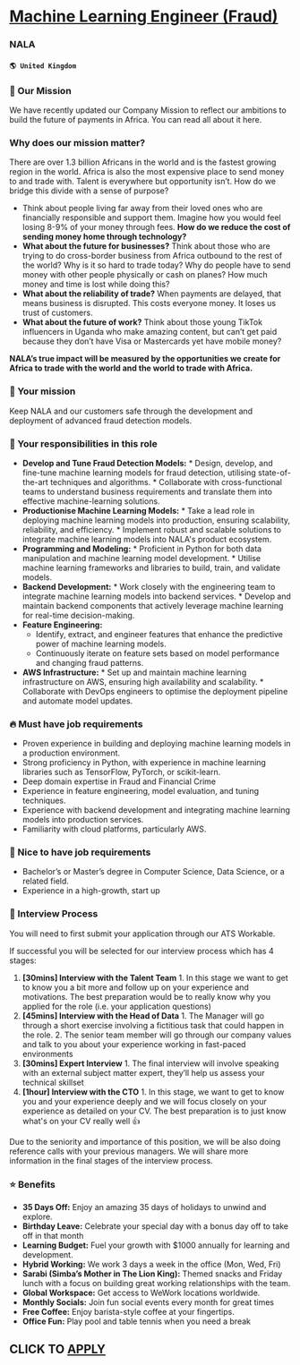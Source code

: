 # [Machine Learning Engineer (Fraud)](https://www.remotewlb.com/apply/machine-learning-engineer-fraud)  
### NALA  
#### `🌎 United Kingdom`  

### 💙 Our Mission

We have recently updated our Company Mission to reflect our ambitions to build the future of payments in Africa. You can read all about it here.

###  **Why does our mission matter?**

There are over 1.3 billion Africans in the world and is the fastest growing region in the world. Africa is also the most expensive place to send money to and trade with. Talent is everywhere but opportunity isn’t. How do we bridge this divide with a sense of purpose?

  * Think about people living far away from their loved ones who are financially responsible and support them. Imagine how you would feel losing 8-9% of your money through fees. **How do we reduce the cost of sending money home through technology?**
  *  **What about the future for businesses?** Think about those who are trying to do cross-border business from Africa outbound to the rest of the world? Why is it so hard to trade today? Why do people have to send money with other people physically or cash on planes? How much money and time is lost while doing this?
  *  **What about the reliability of trade?** When payments are delayed, that means business is disrupted. This costs everyone money. It loses us trust of customers.
  *  **What about the future of work?** Think about those young TikTok influencers in Uganda who make amazing content, but can’t get paid because they don’t have Visa or Mastercards yet have mobile money?

 **NALA’s true impact will be measured by the opportunities we create for Africa to trade with the world and the world to trade with Africa.**

### 🙌 Your mission

Keep NALA and our customers safe through the development and deployment of advanced fraud detection models.

### 🎯 Your responsibilities in this role

  *  **Develop and Tune Fraud Detection Models:**
    * Design, develop, and fine-tune machine learning models for fraud detection, utilising state-of-the-art techniques and algorithms.
    * Collaborate with cross-functional teams to understand business requirements and translate them into effective machine-learning solutions.
  *  **Productionise Machine Learning Models:**
    * Take a lead role in deploying machine learning models into production, ensuring scalability, reliability, and efficiency.
    * Implement robust and scalable solutions to integrate machine learning models into NALA's product ecosystem.
  *  **Programming and Modeling:**
    * Proficient in Python for both data manipulation and machine learning model development.
    * Utilise machine learning frameworks and libraries to build, train, and validate models.
  *  **Backend Development:**
    * Work closely with the engineering team to integrate machine learning models into backend services.
    * Develop and maintain backend components that actively leverage machine learning for real-time decision-making. 
  * **Feature Engineering:**
    * Identify, extract, and engineer features that enhance the predictive power of machine learning models.
    * Continuously iterate on feature sets based on model performance and changing fraud patterns.
  *  **AWS Infrastructure:**
    * Set up and maintain machine learning infrastructure on AWS, ensuring high availability and scalability.
    * Collaborate with DevOps engineers to optimise the deployment pipeline and automate model updates.

### 🔥 Must have job requirements

  * Proven experience in building and deploying machine learning models in a production environment.
  * Strong proficiency in Python, with experience in machine learning libraries such as TensorFlow, PyTorch, or scikit-learn.
  * Deep domain expertise in Fraud and Financial Crime
  * Experience in feature engineering, model evaluation, and tuning techniques.
  * Experience with backend development and integrating machine learning models into production services.
  * Familiarity with cloud platforms, particularly AWS.

### 💪 Nice to have job requirements

  * Bachelor’s or Master’s degree in Computer Science, Data Science, or a related field.
  * Experience in a high-growth, start up

### 🎤 Interview Process

You will need to first submit your application through our ATS Workable.

If successful you will be selected for our interview process which has 4 stages:

  1.  **[30mins] Interview with the Talent Team**
    1. In this stage we want to get to know you a bit more and follow up on your experience and motivations. The best preparation would be to really know why you applied for the role (i.e. your application questions)
  2.  **[45mins] Interview with the Head of Data**
    1. The Manager will go through a short exercise involving a fictitious task that could happen in the role.
    2. The senior team member will go through our company values and talk to you about your experience working in fast-paced environments
  3.  **[30mins] Expert Interview**
    1. The final interview will involve speaking with an external subject matter expert, they’ll help us assess your technical skillset
  4.  **[1hour] Interview with the CTO**
    1. In this stage, we want to get to know you and your experience deeply and we will focus closely on your experience as detailed on your CV. The best preparation is to just know what's on your CV really well 👍

Due to the seniority and importance of this position, we will be also doing reference calls with your previous managers. We will share more information in the final stages of the interview process.

### ⭐️ Benefits

  *  **35 Days Off:** Enjoy an amazing 35 days of holidays to unwind and explore.
  *  **Birthday Leave:** Celebrate your special day with a bonus day off to take off in that month
  *  **Learning Budget:** Fuel your growth with $1000 annually for learning and development.
  *  **Hybrid Working:** We work 3 days a week in the office (Mon, Wed, Fri)
  *  **Sarabi (Simba’s Mother in The Lion King):** Themed snacks and Friday lunch with a focus on building great working relationships with the team.
  *  **Global Workspace:** Get access to WeWork locations worldwide.
  *  **Monthly Socials:** Join fun social events every month for great times
  *  **Free Coffee:** Enjoy barista-style coffee at your fingertips.
  *  **Office Fun:** Play pool and table tennis when you need a break

  
## CLICK TO [APPLY](https://www.remotewlb.com/apply/machine-learning-engineer-fraud)

